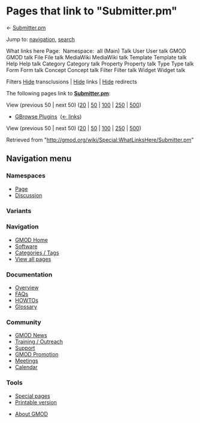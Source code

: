 <div id="mw-page-base" class="noprint">

</div>

<div id="mw-head-base" class="noprint">

</div>

<div id="content" class="mw-body" role="main">

<span id="top"></span>

<div id="mw-js-message" style="display:none;">

</div>



# <span dir="auto">Pages that link to "Submitter.pm"</span>

<div id="bodyContent">

<div id="contentSub">

← [Submitter.pm](/wiki/Submitter.pm "Submitter.pm")

</div>

<div id="jump-to-nav" class="mw-jump">

Jump to: [navigation](#mw-navigation), [search](#p-search)

</div>

<div id="mw-content-text">

What links here Page:  Namespace:  all (Main) Talk User User talk GMOD
GMOD talk File File talk MediaWiki MediaWiki talk Template Template talk
Help Help talk Category Category talk Property Property talk Type Type
talk Form Form talk Concept Concept talk Filter Filter talk Widget
Widget talk

Filters
[Hide](/mediawiki/index.php?title=Special:WhatLinksHere/Submitter.pm&hidetrans=1 "Special:WhatLinksHere/Submitter.pm")
transclusions \|
[Hide](/mediawiki/index.php?title=Special:WhatLinksHere/Submitter.pm&hidelinks=1 "Special:WhatLinksHere/Submitter.pm")
links \|
[Hide](/mediawiki/index.php?title=Special:WhatLinksHere/Submitter.pm&hideredirs=1 "Special:WhatLinksHere/Submitter.pm")
redirects

The following pages link to
**[Submitter.pm](/wiki/Submitter.pm "Submitter.pm")**:

View (previous 50 \| next 50)
([20](/mediawiki/index.php?title=Special:WhatLinksHere/Submitter.pm&limit=20 "Special:WhatLinksHere/Submitter.pm")
\|
[50](/mediawiki/index.php?title=Special:WhatLinksHere/Submitter.pm&limit=50 "Special:WhatLinksHere/Submitter.pm")
\|
[100](/mediawiki/index.php?title=Special:WhatLinksHere/Submitter.pm&limit=100 "Special:WhatLinksHere/Submitter.pm")
\|
[250](/mediawiki/index.php?title=Special:WhatLinksHere/Submitter.pm&limit=250 "Special:WhatLinksHere/Submitter.pm")
\|
[500](/mediawiki/index.php?title=Special:WhatLinksHere/Submitter.pm&limit=500 "Special:WhatLinksHere/Submitter.pm"))

- [GBrowse Plugins](/wiki/GBrowse_Plugins "GBrowse Plugins") ‎
  <span class="mw-whatlinkshere-tools">([←
  links](/mediawiki/index.php?title=Special:WhatLinksHere&target=GBrowse+Plugins "Special:WhatLinksHere"))</span>

View (previous 50 \| next 50)
([20](/mediawiki/index.php?title=Special:WhatLinksHere/Submitter.pm&limit=20 "Special:WhatLinksHere/Submitter.pm")
\|
[50](/mediawiki/index.php?title=Special:WhatLinksHere/Submitter.pm&limit=50 "Special:WhatLinksHere/Submitter.pm")
\|
[100](/mediawiki/index.php?title=Special:WhatLinksHere/Submitter.pm&limit=100 "Special:WhatLinksHere/Submitter.pm")
\|
[250](/mediawiki/index.php?title=Special:WhatLinksHere/Submitter.pm&limit=250 "Special:WhatLinksHere/Submitter.pm")
\|
[500](/mediawiki/index.php?title=Special:WhatLinksHere/Submitter.pm&limit=500 "Special:WhatLinksHere/Submitter.pm"))

</div>

<div class="printfooter">

Retrieved from
"<http://gmod.org/wiki/Special:WhatLinksHere/Submitter.pm>"

</div>

<div id="catlinks" class="catlinks catlinks-allhidden">

</div>

<div class="visualClear">

</div>

</div>

</div>

<div id="mw-navigation">

## Navigation menu

<div id="mw-head">



<div id="left-navigation">

<div id="p-namespaces" class="vectorTabs" role="navigation"
aria-labelledby="p-namespaces-label">

### Namespaces

- <span id="ca-nstab-main"><a href="/wiki/Submitter.pm" accesskey="c"
  title="View the content page [c]">Page</a></span>
- <span id="ca-talk"><a
  href="/mediawiki/index.php?title=Talk:Submitter.pm&amp;action=edit&amp;redlink=1"
  accesskey="t"
  title="Discussion about the content page [t]">Discussion</a></span>

</div>

<div id="p-variants" class="vectorMenu emptyPortlet" role="navigation"
aria-labelledby="p-variants-label">

### 

### Variants[](#)

<div class="menu">

</div>

</div>

</div>

<div id="right-navigation">





</div>



</div>

</div>

</div>

<div id="mw-panel">

<div id="p-logo" role="banner">

<a href="/wiki/Main_Page"
style="background-image: url(http://gmod.org/images/GMOD-cogs.png);"
title="Visit the main page"></a>

</div>

<div id="p-Navigation" class="portal" role="navigation"
aria-labelledby="p-Navigation-label">

### Navigation

<div class="body">

- <span id="n-GMOD-Home">[GMOD Home](/wiki/Main_Page)</span>
- <span id="n-Software">[Software](/wiki/GMOD_Components)</span>
- <span id="n-Categories-.2F-Tags">[Categories /
  Tags](/wiki/Categories)</span>
- <span id="n-View-all-pages">[View all
  pages](/wiki/Special:AllPages)</span>

</div>

</div>

<div id="p-Documentation" class="portal" role="navigation"
aria-labelledby="p-Documentation-label">

### Documentation

<div class="body">

- <span id="n-Overview">[Overview](/wiki/Overview)</span>
- <span id="n-FAQs">[FAQs](/wiki/Category:FAQ)</span>
- <span id="n-HOWTOs">[HOWTOs](/wiki/Category:HOWTO)</span>
- <span id="n-Glossary">[Glossary](/wiki/Glossary)</span>

</div>

</div>

<div id="p-Community" class="portal" role="navigation"
aria-labelledby="p-Community-label">

### Community

<div class="body">

- <span id="n-GMOD-News">[GMOD News](/wiki/GMOD_News)</span>
- <span id="n-Training-.2F-Outreach">[Training /
  Outreach](/wiki/Training_and_Outreach)</span>
- <span id="n-Support">[Support](/wiki/Support)</span>
- <span id="n-GMOD-Promotion">[GMOD
  Promotion](/wiki/GMOD_Promotion)</span>
- <span id="n-Meetings">[Meetings](/wiki/Meetings)</span>
- <span id="n-Calendar">[Calendar](/wiki/Calendar)</span>

</div>

</div>

<div id="p-tb" class="portal" role="navigation"
aria-labelledby="p-tb-label">

### Tools

<div class="body">

- <span id="t-specialpages"><a href="/wiki/Special:SpecialPages" accesskey="q"
  title="A list of all special pages [q]">Special pages</a></span>
- <span id="t-print"><a
  href="/mediawiki/index.php?title=Special:WhatLinksHere/Submitter.pm&amp;printable=yes"
  rel="alternate" accesskey="p"
  title="Printable version of this page [p]">Printable version</a></span>

</div>

</div>

</div>

</div>

<div id="footer" role="contentinfo">

- <span id="footer-places-about">[About
  GMOD](/wiki/GMOD:About "GMOD:About")</span>

<!-- -->






</div>
